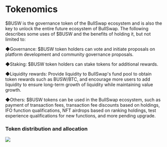 # Tokenomics

$BUSW is the governance token of the BullSwap ecosystem and is also the key to unlock the entire future ecosystem of BullSwap. The following describes some uses of $BUSW and the benefits of holding it, but not limited to:

◆Governance: $BUSW token holders can vote and initiate proposals on platform development and community governance proposals.

◆Staking: $BUSW token holders can stake tokens for additional rewards.

◆Liquidity rewards: Provide liquidity to BullSwap's fund pool to obtain token rewards such as BUSW/BTC, and encourage more users to add liquidity to ensure long-term growth of liquidity while maintaining value growth.

◆Others: $BUSW tokens can be used in the BullSwap ecosystem, such as payment of transaction fees, transaction fee discounts based on holdings, lFO function qualifications, NFT airdrops based on ranking holdings, test experience qualifications for new functions, and more pending upgrade.

### Token distribution and allocation

![](../.gitbook/assets/微信图片\_20230608001856.jpg)
